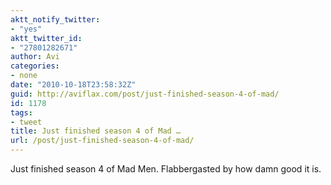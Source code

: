 ```yaml
---
aktt_notify_twitter:
- "yes"
aktt_twitter_id:
- "27801282671"
author: Avi
categories:
- none
date: "2010-10-18T23:58:32Z"
guid: http://aviflax.com/post/just-finished-season-4-of-mad/
id: 1178
tags:
- tweet
title: Just finished season 4 of Mad …
url: /post/just-finished-season-4-of-mad/
---
```

Just finished season 4 of Mad Men. Flabbergasted by how damn good it is.